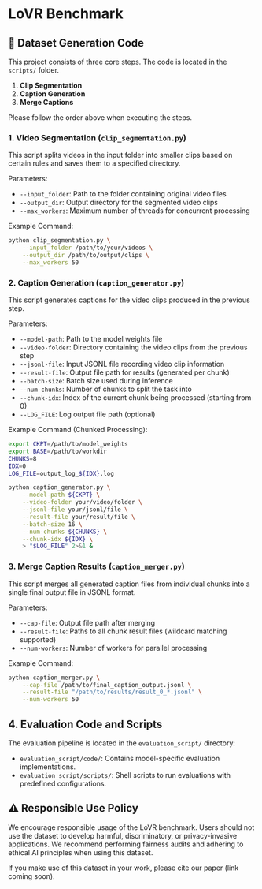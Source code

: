# LoVR Benchmark

## 📁 Dataset Generation Code

This project consists of three core steps. The code is located in the `scripts/` folder.

1. **Clip Segmentation**
2. **Caption Generation**
3. **Merge Captions**

Please follow the order above when executing the steps.

### 1. Video Segmentation (`clip_segmentation.py`)

This script splits videos in the input folder into smaller clips based on certain rules and saves them to a specified directory.

Parameters:

- `--input_folder`: Path to the folder containing original video files  
- `--output_dir`: Output directory for the segmented video clips  
- `--max_workers`: Maximum number of threads for concurrent processing  

Example Command:

```bash
python clip_segmentation.py \
    --input_folder /path/to/your/videos \
    --output_dir /path/to/output/clips \
    --max_workers 50
```

### 2. Caption Generation (`caption_generator.py`)

This script generates captions for the video clips produced in the previous step.

Parameters:

- `--model-path`: Path to the model weights file  
- `--video-folder`: Directory containing the video clips from the previous step  
- `--jsonl-file`: Input JSONL file recording video clip information  
- `--result-file`: Output file path for results (generated per chunk)  
- `--batch-size`: Batch size used during inference  
- `--num-chunks`: Number of chunks to split the task into  
- `--chunk-idx`: Index of the current chunk being processed (starting from 0)  
- `--LOG_FILE`: Log output file path (optional)  

Example Command (Chunked Processing):

```bash
export CKPT=/path/to/model_weights
export BASE=/path/to/workdir
CHUNKS=8
IDX=0
LOG_FILE=output_log_${IDX}.log

python caption_generator.py \
    --model-path ${CKPT} \
    --video-folder your/video/folder \
    --jsonl-file your/jsonl/file \
    --result-file your/result/file \
    --batch-size 16 \
    --num-chunks ${CHUNKS} \
    --chunk-idx ${IDX} \
    > "$LOG_FILE" 2>&1 &
```

### 3. Merge Caption Results (`caption_merger.py`)

This script merges all generated caption files from individual chunks into a single final output file in JSONL format.

Parameters:

- `--cap-file`: Output file path after merging  
- `--result-file`: Paths to all chunk result files (wildcard matching supported)  
- `--num-workers`: Number of workers for parallel processing  

Example Command:

```bash
python caption_merger.py \
    --cap-file /path/to/final_caption_output.jsonl \
    --result-file "/path/to/results/result_0_*.jsonl" \
    --num-workers 50
```

## 4. Evaluation Code and Scripts

The evaluation pipeline is located in the `evaluation_script/` directory:

- `evaluation_script/code/`: Contains model-specific evaluation implementations.
- `evaluation_script/scripts/`: Shell scripts to run evaluations with predefined configurations.


## ⚠️ Responsible Use Policy

We encourage responsible usage of the LoVR benchmark. Users should not use the dataset to develop harmful, discriminatory, or privacy-invasive applications. We recommend performing fairness audits and adhering to ethical AI principles when using this dataset.

If you make use of this dataset in your work, please cite our paper (link coming soon).
